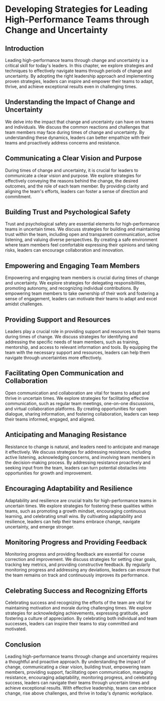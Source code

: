 # Developing Strategies for Leading High-Performance Teams through Change and Uncertainty

## Introduction

Leading high-performance teams through change and uncertainty is a critical skill for today's leaders. In this chapter, we explore strategies and techniques to effectively navigate teams through periods of change and uncertainty. By adopting the right leadership approach and implementing proven strategies, leaders can inspire and empower their teams to adapt, thrive, and achieve exceptional results even in challenging times.

## Understanding the Impact of Change and Uncertainty

We delve into the impact that change and uncertainty can have on teams and individuals. We discuss the common reactions and challenges that team members may face during times of change and uncertainty. By understanding these dynamics, leaders can better empathize with their teams and proactively address concerns and resistance.

## Communicating a Clear Vision and Purpose

During times of change and uncertainty, it is crucial for leaders to communicate a clear vision and purpose. We explore strategies for effectively conveying the reasons behind the change, the desired outcomes, and the role of each team member. By providing clarity and aligning the team's efforts, leaders can foster a sense of direction and commitment.

## Building Trust and Psychological Safety

Trust and psychological safety are essential elements for high-performance teams in uncertain times. We discuss strategies for building and maintaining trust within the team, including open and transparent communication, active listening, and valuing diverse perspectives. By creating a safe environment where team members feel comfortable expressing their opinions and taking risks, leaders can encourage collaboration and innovation.

## Empowering and Engaging Team Members

Empowering and engaging team members is crucial during times of change and uncertainty. We explore strategies for delegating responsibilities, promoting autonomy, and recognizing individual contributions. By empowering team members to take ownership of their work and fostering a sense of engagement, leaders can motivate their teams to adapt and excel amidst challenges.

## Providing Support and Resources

Leaders play a crucial role in providing support and resources to their teams during times of change. We discuss strategies for identifying and addressing the specific needs of team members, such as training, mentorship, and access to relevant information and tools. By equipping the team with the necessary support and resources, leaders can help them navigate through uncertainties more effectively.

## Facilitating Open Communication and Collaboration

Open communication and collaboration are vital for teams to adapt and thrive in uncertain times. We explore strategies for facilitating effective communication, such as regular team meetings, one-on-one discussions, and virtual collaboration platforms. By creating opportunities for open dialogue, sharing information, and fostering collaboration, leaders can keep their teams informed, engaged, and aligned.

## Anticipating and Managing Resistance

Resistance to change is natural, and leaders need to anticipate and manage it effectively. We discuss strategies for addressing resistance, including active listening, acknowledging concerns, and involving team members in the decision-making process. By addressing resistance proactively and seeking input from the team, leaders can turn potential obstacles into opportunities for growth and improvement.

## Encouraging Adaptability and Resilience

Adaptability and resilience are crucial traits for high-performance teams in uncertain times. We explore strategies for fostering these qualities within teams, such as promoting a growth mindset, encouraging continuous learning, and celebrating small wins. By cultivating adaptability and resilience, leaders can help their teams embrace change, navigate uncertainty, and emerge stronger.

## Monitoring Progress and Providing Feedback

Monitoring progress and providing feedback are essential for course correction and improvement. We discuss strategies for setting clear goals, tracking key metrics, and providing constructive feedback. By regularly monitoring progress and addressing any deviations, leaders can ensure that the team remains on track and continuously improves its performance.

## Celebrating Success and Recognizing Efforts

Celebrating success and recognizing the efforts of the team are vital for maintaining motivation and morale during challenging times. We explore strategies for acknowledging achievements, expressing gratitude, and fostering a culture of appreciation. By celebrating both individual and team successes, leaders can inspire their teams to stay committed and motivated.

## Conclusion

Leading high-performance teams through change and uncertainty requires a thoughtful and proactive approach. By understanding the impact of change, communicating a clear vision, building trust, empowering team members, providing support, facilitating open communication, managing resistance, encouraging adaptability, monitoring progress, and celebrating success, leaders can navigate their teams through uncertain times and achieve exceptional results. With effective leadership, teams can embrace change, rise above challenges, and thrive in today's dynamic workplace.
